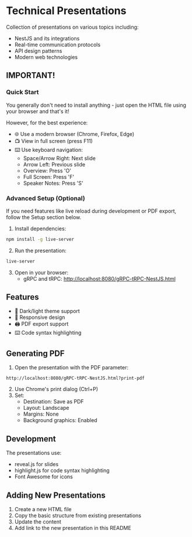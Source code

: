 # Technical Presentations

Collection of presentations on various topics including:
- NestJS and its integrations
- Real-time communication protocols
- API design patterns
- Modern web technologies

## IMPORTANT!
### Quick Start
You generally don't need to install anything - just open the HTML file using your browser and that's it!

However, for the best experience:
- 🌐 Use a modern browser (Chrome, Firefox, Edge)
- 📺 View in full screen (press F11)
- ⌨️ Use keyboard navigation:
  - Space/Arrow Right: Next slide
  - Arrow Left: Previous slide
  - Overview: Press 'O'
  - Full Screen: Press 'F'
  - Speaker Notes: Press 'S'

### Advanced Setup (Optional)
If you need features like live reload during development or PDF export, follow the Setup section below.

1. Install dependencies:
```bash
npm install -g live-server
```

2. Run the presentation:
```bash
live-server
```

3. Open in your browser:
   - gRPC and tRPC: [http://localhost:8080/gRPC-tRPC-NestJS.html](http://localhost:8080/gRPC-tRPC-NestJS.html)

## Features

- 🎨 Dark/light theme support
- 📱 Responsive design
- 🖨️ PDF export support
- ⌨️ Code syntax highlighting

## Generating PDF

1. Open the presentation with the PDF parameter:
```
http://localhost:8080/gRPC-tRPC-NestJS.html?print-pdf
```

2. Use Chrome's print dialog (Ctrl+P)
3. Set:
   - Destination: Save as PDF
   - Layout: Landscape
   - Margins: None
   - Background graphics: Enabled

## Development

The presentations use:
- reveal.js for slides
- highlight.js for code syntax highlighting
- Font Awesome for icons

## Adding New Presentations

1. Create a new HTML file
2. Copy the basic structure from existing presentations
3. Update the content
4. Add link to the new presentation in this README

